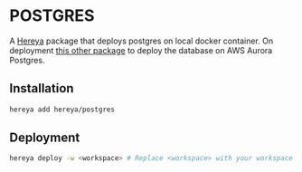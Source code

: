 # POSTGRES

A [Hereya](https://github.com/hereya/hereya-cli) package that deploys postgres on local docker container.
On deployment [this other package](https://github.com/hereya/aws-aurora-postgres) to deploy the
database on AWS Aurora Postgres.

## Installation

```bash
hereya add hereya/postgres
```

## Deployment

```bash
hereya deploy -w <workspace> # Replace <workspace> with your workspace
```




